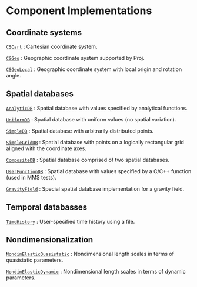 # Component Implementations

## Coordinate systems

[`CSCart`](geocoords/CSCart.md)
: Cartesian coordinate system.

[`CSGeo`](geocoords/CSGeo.md)
: Geographic coordinate system supported by Proj.

[`CSGeoLocal`](geocoords/CSGeoLocal.md)
: Geographic coordinate system with local origin and rotation angle.

## Spatial databases

[`AnalyticDB`](spatialdb/AnalyticDB.md)
: Spatial database with values specified by analytical functions.

[`UniformDB`](spatialdb/UniformDB.md)
: Spatial database with uniform values (no spatial variation).

[`SimpleDB`](spatialdb/SimpleDB.md)
: Spatial database with arbitrarily distributed points.

[`SimpleGridDB`](spatialdb/SimpleGridDB.md)
: Spatial database with points on a logically rectangular grid aligned with the coordinate axes.

[`CompositeDB`](spatialdb/CompositeDB.md)
: Spatial database comprised of two spatial databases.

[`UserFunctionDB`](spatialdb/UserFunctionDB.md)
: Spatial database with values specified by a C/C++ function (used in MMS tests).

[`GravityField`](spatialdb/GravityField.md)
: Special spatial database implementation for a gravity field.

## Temporal databasses

[`TimeHistory`](spatialdb/TimeHistory.md)
: User-specified time history using a file.

## Nondimensionalization

[`NondimElasticQuasistatic`](units/NondimElasticQuasistatic.md)
: Nondimensional length scales in terms of quasistatic parameters.

[`NondimElasticDynamic`](units/NondimElasticDynamic.md)
: Nondimensional length scales in terms of dynamic parameters.

